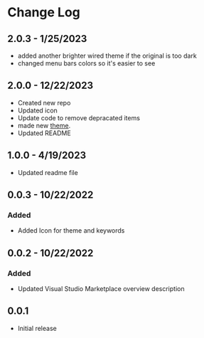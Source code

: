 # Change Log

## 2.0.3  - 1/25/2023
- added another brighter wired theme if the original is too dark
- changed menu bars colors so it's easier to see

## 2.0.0 - 12/22/2023
- Created new repo 
- Updated icon
- Update code to remove depracated items 
- made new [theme](https://marketplace.visualstudio.com/items?itemName=minako.sakurasun). 
- Updated README

## 1.0.0 - 4/19/2023
- Updated readme file

## 0.0.3 - 10/22/2022
### Added 
- Added Icon for theme and keywords

## 0.0.2 - 10/22/2022
### Added
- Updated Visual Studio Marketplace overview description

## 0.0.1

- Initial release

